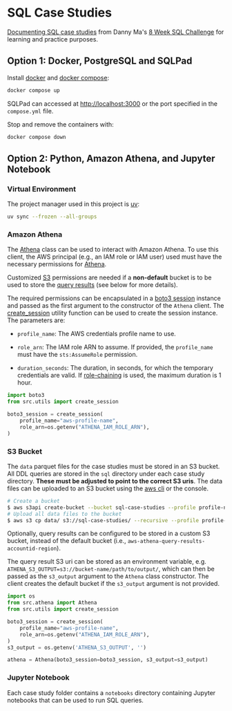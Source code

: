 # SQL Case Studies

[Documenting SQL case studies](https://yangwu1227.github.io/sql-case-studies/) from Danny Ma's [8 Week SQL Challenge](https://8weeksqlchallenge.com/) for learning and practice purposes.

## Option 1: Docker, PostgreSQL and SQLPad

Install [docker](https://docs.docker.com/get-docker/) and [docker compose](https://docs.docker.com/compose/install/):

```bash
docker compose up
```

SQLPad can accessed at [http://localhost:3000](http://localhost:3000) or the port specified in the `compose.yml` file.

Stop and remove the containers with:

```bash
docker compose down
```

## Option 2: Python, Amazon Athena, and Jupyter Notebook

### Virtual Environment

The project manager used in this project is [uv](https://docs.astral.sh/uv/):

```bash
uv sync --frozen --all-groups
```

### Amazon Athena

The [Athena](https://yangwu1227.github.io/sql-case-studies/athena_client/#src.athena.Athena) class can be used to interact with Amazon Athena. To use this client, the AWS principal (e.g., an IAM role or IAM user) used must have the necessary permissions for [Athena](https://docs.aws.amazon.com/aws-managed-policy/latest/reference/AmazonAthenaFullAccess.html).

Customized [S3](https://docs.aws.amazon.com/athena/latest/ug/s3-permissions.html) permissions are needed if a **non-default** bucket is to be used to store the [query results](https://docs.aws.amazon.com/athena/latest/ug/querying.html#query-results-specify-location) (see below for more details).

The required permissions can be encapsulated in a [boto3 session](https://boto3.amazonaws.com/v1/documentation/api/latest/guide/session.html) instance and passed as the first argument to the constructor of the `Athena` client. The [create_session](https://yangwu1227.github.io/sql-case-studies/utils/#src.utils.create_session) utility function can be used to create the session instance. The parameters are:

* `profile_name`: The AWS credentials profile name to use.

* `role_arn`: The IAM role ARN to assume. If provided, the `profile_name` must have the `sts:AssumeRole` permission.

* `duration_seconds`: The duration, in seconds, for which the temporary credentials are valid. If [role-chaining](https://docs.aws.amazon.com/IAM/latest/UserGuide/id_roles_manage-assume.html) is used, the maximum duration is 1 hour.

```python
import boto3
from src.utils import create_session

boto3_session = create_session(
    profile_name="aws-profile-name",
    role_arn=os.getenv("ATHENA_IAM_ROLE_ARN"), 
)
```

### S3 Bucket

The `data` parquet files for the case studies must be stored in an S3 bucket. All DDL queries are stored in the `sql` directory under each case study directory. **These must be adjusted to point to the correct S3 uris**. The data files can be uploaded to an S3 bucket using the [aws cli](https://docs.aws.amazon.com/cli/latest/userguide/getting-started-install.html) or the console.

```bash
# Create a bucket
$ aws s3api create-bucket --bucket sql-case-studies --profile profile-name
# Upload all data files to the bucket
$ aws s3 cp data/ s3://sql-case-studies/ --recursive --profile profile-name 
```

Optionally, query results can be configured to be stored in a custom S3 bucket, instead of the default bucket (i.e., `aws-athena-query-results-accountid-region`).

The query result S3 uri can be stored as an environment variable, e.g. `ATHENA_S3_OUTPUT=s3://bucket-name/path/to/output/`, which can then be passed as the `s3_output` argument to the `Athena` class constructor. The client creates the default bucket if the `s3_output` argument is not provided.

```python
import os 
from src.athena import Athena
from src.utils import create_session

boto3_session = create_session(
    profile_name="aws-profile-name",
    role_arn=os.getenv("ATHENA_IAM_ROLE_ARN"), 
)
s3_output = os.getenv('ATHENA_S3_OUTPUT', '')

athena = Athena(boto3_session=boto3_session, s3_output=s3_output)
```

### Jupyter Notebook

Each case study folder contains a `notebooks` directory containing Jupyter notebooks that can be used to run SQL queries.

